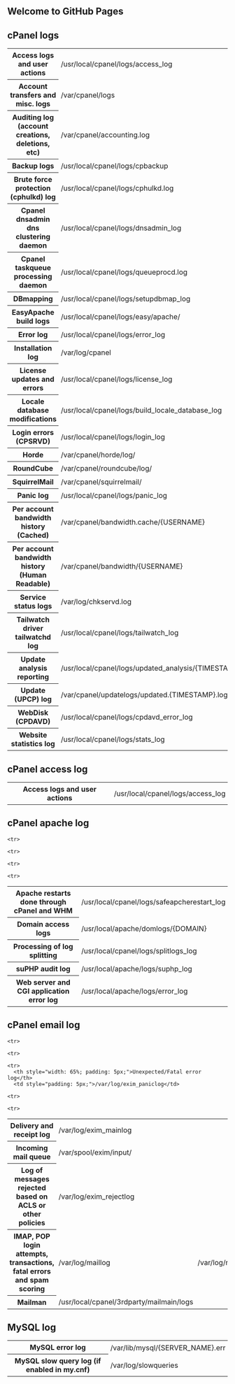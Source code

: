 ## Welcome to GitHub Pages

<h2>cPanel logs</h2>
<table class="article_table">
  <tbody>
    
<tr>
<th style="width: 65%; padding: 5px;">Access logs and user actions</th>
  <td style="padding: 5px;">/usr/local/cpanel/logs/access_log</td>
</tr>
<tr>
<th style="width: 65%; padding: 5px;">Account transfers and misc. logs</th>
<td style="padding: 5px;">/var/cpanel/logs</td>
</tr>
<tr>
<th style="width: 65%; padding: 5px;">Auditing log (account creations, deletions, etc)</th>
<td style="padding: 5px;">/var/cpanel/accounting.log</td>
</tr>
<tr>
<th style="width: 65%; padding: 5px;">Backup logs</th>
<td style="padding: 5px;">/usr/local/cpanel/logs/cpbackup</td>
</tr>
<tr>
<th style="width: 65%; padding: 5px;">Brute force protection (cphulkd) log</th>
<td style="padding: 5px;">/usr/local/cpanel/logs/cphulkd.log</td>
</tr>
<tr>
<th style="width: 65%; padding: 5px;">Cpanel dnsadmin dns clustering daemon</th>
<td style="padding: 5px;">/usr/local/cpanel/logs/dnsadmin_log</td>
</tr>
<tr>
<th style="width: 65%; padding: 5px;">Cpanel taskqueue processing daemon</th>
<td style="padding: 5px;">/usr/local/cpanel/logs/queueprocd.log</td>
</tr>
<tr>
<th style="width: 65%; padding: 5px;">DBmapping</th>
<td style="padding: 5px;">/usr/local/cpanel/logs/setupdbmap_log</td>
</tr>
<tr>
<th style="width: 65%; padding: 5px;">EasyApache build logs</th>
<td style="padding: 5px;">/usr/local/cpanel/logs/easy/apache/</td>
</tr>
<tr>
<th style="width: 65%; padding: 5px;">Error log</th>
<td style="padding: 5px;">/usr/local/cpanel/logs/error_log</td>
</tr>
<tr>
<th style="width: 65%; padding: 5px;">Installation log</th>
<td style="padding: 5px;">/var/log/cpanel</td>
</tr>
<tr>
<th style="width: 65%; padding: 5px;">License updates and errors</th>
<td style="padding: 5px;">/usr/local/cpanel/logs/license_log</td>
</tr>
<tr>
<th style="width: 65%; padding: 5px;">Locale database modifications</th>
<td style="padding: 5px;">/usr/local/cpanel/logs/build_locale_database_log</td>
</tr>
<tr>
<th style="width: 65%; padding: 5px;">Login errors (CPSRVD)</th>
<td style="padding: 5px;">/usr/local/cpanel/logs/login_log</td>
</tr>
<tr>
<th style="width: 65%; padding: 5px;">Horde</th>
<td style="padding: 5px;">/var/cpanel/horde/log/</td>
</tr>
<tr>
<th style="width: 65%; padding: 5px;">RoundCube</th>
<td style="padding: 5px;">/var/cpanel/roundcube/log/</td>
</tr>
<tr>
<th style="width: 65%; padding: 5px;">SquirrelMail</th>
<td style="padding: 5px;">/var/cpanel/squirrelmail/</td>
</tr>
<tr>
<th style="width: 65%; padding: 5px;">Panic log</th>
<td style="padding: 5px;">/usr/local/cpanel/logs/panic_log</td>
</tr>
<tr>
<th style="width: 65%; padding: 5px;">Per account bandwidth history (Cached)</th>
<td style="padding: 5px;">/var/cpanel/bandwidth.cache/{USERNAME}</td>
</tr>
<tr>
<th style="width: 65%; padding: 5px;">Per account bandwidth history (Human Readable)</th>
<td style="padding: 5px;">/var/cpanel/bandwidth/{USERNAME}</td>
</tr>
<tr>
<th style="width: 65%; padding: 5px;">Service status logs</th>
<td style="padding: 5px;">/var/log/chkservd.log</td>
</tr>
<tr>
<th style="width: 65%; padding: 5px;">Tailwatch driver tailwatchd log</th>
<td style="padding: 5px;">/usr/local/cpanel/logs/tailwatch_log</td>
</tr>
<tr>
<th style="width: 65%; padding: 5px;">Update analysis reporting</th>
<td style="padding: 5px;">/usr/local/cpanel/logs/updated_analysis/{TIMESTAMP}.log</td>
</tr>
<tr>
<th style="width: 65%; padding: 5px;">Update (UPCP) log</th>
<td style="padding: 5px;">/var/cpanel/updatelogs/updated.{TIMESTAMP}.log</td>
</tr>
<tr>
<th style="width: 65%; padding: 5px;">WebDisk (CPDAVD)</th>
<td style="padding: 5px;">/usr/local/cpanel/logs/cpdavd_error_log</td>
</tr>
<tr>
<th style="width: 65%; padding: 5px;">Website statistics log</th>
<td style="padding: 5px;">/usr/local/cpanel/logs/stats_log</td>
</tr>

  </tbody>
  </table>
  
  
  <h2>cPanel access log</h2>
  
  <table class="article_table">
  <tbody>
    
<tr>
<th style="width: 65%; padding: 5px;">Access logs and user actions</th>
  <td style="padding: 5px;">/usr/local/cpanel/logs/access_log</td>
</tr>
  </tbody>
  </table>
  
  <h2>cPanel apache log</h2>
  <table class="article_table">
  <tbody>
    
<tr>
<th style="width: 65%; padding: 5px;">Apache restarts done through cPanel and WHM</th>
  <td style="padding: 5px;">/usr/local/cpanel/logs/safeapcherestart_log</td>
</tr>
    
    <tr>
<th style="width: 65%; padding: 5px;">Domain access logs</th>
      <td style="padding: 5px;">/usr/local/apache/domlogs/{DOMAIN}</td>
</tr>
    
    <tr>
<th style="width: 65%; padding: 5px;">Processing of log splitting</th>
      <td style="padding: 5px;">/usr/local/cpanel/logs/splitlogs_log</td>
</tr>
    
    <tr>
<th style="width: 65%; padding: 5px;">suPHP audit log</th>
      <td style="padding: 5px;">/usr/local/apache/logs/suphp_log</td>
</tr>
    
    <tr>
<th style="width: 65%; padding: 5px;">Web server and CGI application error log</th>
      <td style="padding: 5px;">/usr/local/apache/logs/error_log</td>
</tr>
    
    
  </tbody>
  </table>
  
  <h2>cPanel email log</h2>
  
  <table class="article_table">
  <tbody>
    
<tr>
<th style="width: 65%; padding: 5px;">Delivery and receipt log</th>
  <td style="padding: 5px;">/var/log/exim_mainlog</td>
</tr>
    
    <tr>
<th style="width: 65%; padding: 5px;">Incoming mail queue</th>
      <td style="padding: 5px;">/var/spool/exim/input/</td>
</tr>
    
    <tr>
<th style="width: 65%; padding: 5px;">Log of messages rejected based on ACLS or other policies</th>
      <td style="padding: 5px;">/var/log/exim_rejectlog</td>
</tr>
    
    <tr>
      <th style="width: 65%; padding: 5px;">Unexpected/Fatal error log</th>
      <td style="padding: 5px;">/var/log/exim_paniclog</td>
</tr>
    
    <tr>
<th style="width: 65%; padding: 5px;">IMAP, POP login attempts, transactions, fatal errors and spam scoring</th>
      <td style="padding: 5px;">/var/log/maillog</td>
      <td style="padding: 5px;">/var/log/messages</td>
</tr>
    
    <tr>
<th style="width: 65%; padding: 5px;">Mailman</th>
      <td style="padding: 5px;">/usr/local/cpanel/3rdparty/mailmain/logs</td>
</tr>    
    
  </tbody>
  </table>
  
  <h2>MySQL log</h2>
  <table class="article_table">
  <tbody>
    
<tr>
<th style="width: 65%; padding: 5px;">MySQL error log</th>
  <td style="padding: 5px;">/var/lib/mysql/{SERVER_NAME}.err</td>
</tr>
<tr>
<th style="width: 65%; padding: 5px;">MySQL slow query log (if enabled in my.cnf)</th>
  <td style="padding: 5px;">/var/log/slowqueries</td>
</tr>
      
  </tbody>
</table>

